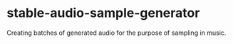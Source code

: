 # stable-audio-sample-generator
Creating batches of generated audio for the purpose of sampling in music.
